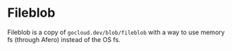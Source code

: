 # Fileblob

Fileblob is a copy of `gocloud.dev/blob/fileblob` with a way to use memory
fs (through Afero) instead of the OS fs.
